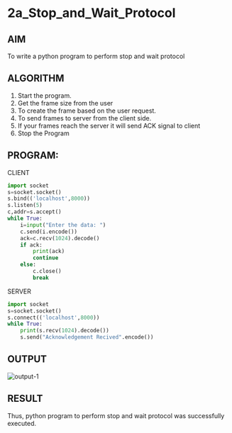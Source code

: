 # 2a_Stop_and_Wait_Protocol
## AIM 
To write a python program to perform stop and wait protocol
## ALGORITHM
1. Start the program.
2. Get the frame size from the user
3. To create the frame based on the user request.
4. To send frames to server from the client side.
5. If your frames reach the server it will send ACK signal to client
6. Stop the Program
## PROGRAM:
CLIENT
```python
import socket
s=socket.socket()
s.bind(('localhost',8000))
s.listen(5)
c,addr=s.accept()
while True:
    i=input("Enter the data: ")
    c.send(i.encode())
    ack=c.recv(1024).decode()
    if ack:
        print(ack)
        continue
    else:
        c.close()
        break
```
SERVER
```python
import socket
s=socket.socket()
s.connect(('localhost',8000))
while True:
    print(s.recv(1024).decode())
    s.send("Acknowledgement Recived".encode())
```
## OUTPUT

![output-1](https://github.com/user-attachments/assets/1eef93e0-3b9a-43ce-bcc8-bdc36cc36b1b)

## RESULT
Thus, python program to perform stop and wait protocol was successfully executed.
